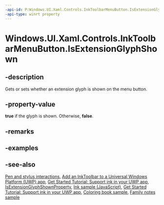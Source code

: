 ```yaml
---
-api-id: P:Windows.UI.Xaml.Controls.InkToolbarMenuButton.IsExtensionGlyphShown
-api-type: winrt property
---
```


<!-- Property syntax.
public bool IsExtensionGlyphShown { get;  set; }
-->

# Windows.UI.Xaml.Controls.InkToolbarMenuButton.IsExtensionGlyphShown

## -description
Gets or sets whether an extension glyph is shown on the menu button.

## -property-value
**true** if the glyph is shown. Otherwise, **false**.

## -remarks

## -examples

## -see-also
[Pen and stylus interactions](https://docs.microsoft.com/windows/uwp/input-and-devices/pen-and-stylus-interactions), [Add an InkToolbar to a Universal Windows Platform (UWP) app](https://docs.microsoft.com/windows/uwp/input-and-devices/ink-toolbar), [Get Started Tutorial: Support ink in your UWP app](https://docs.microsoft.com/windows/uwp/get-started/ink-walkthrough), [IsExtensionGlyphShownProperty](inktoolbarmenubutton_isextensionglyphshownproperty.md), [Ink sample (JavaScript)](https://github.com/Microsoft/Windows-universal-samples/tree/master/Samples/Ink), [Get Started Tutorial: Support ink in your UWP app](https://aka.ms/appsample-ink), [Coloring book sample](https://aka.ms/cpubsample-coloringbook), [Family notes sample](https://aka.ms/cpubsample-familynotessample)
